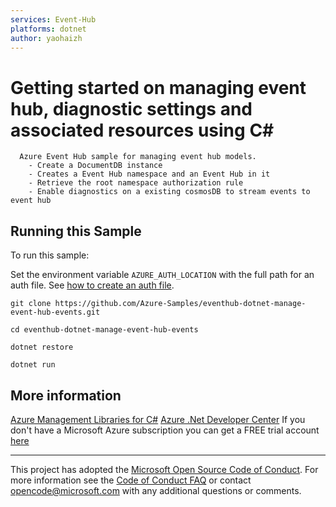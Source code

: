 ```yaml
---
services: Event-Hub
platforms: dotnet
author: yaohaizh
---
```


# Getting started on managing event hub, diagnostic settings and associated resources using C# #

      Azure Event Hub sample for managing event hub models.
        - Create a DocumentDB instance
        - Creates a Event Hub namespace and an Event Hub in it
        - Retrieve the root namespace authorization rule
        - Enable diagnostics on a existing cosmosDB to stream events to event hub


## Running this Sample ##

To run this sample:

Set the environment variable `AZURE_AUTH_LOCATION` with the full path for an auth file. See [how to create an auth file](https://github.com/Azure/azure-libraries-for-net/blob/master/AUTH.md).

    git clone https://github.com/Azure-Samples/eventhub-dotnet-manage-event-hub-events.git

    cd eventhub-dotnet-manage-event-hub-events

    dotnet restore

    dotnet run

## More information ##

[Azure Management Libraries for C#](https://github.com/Azure/azure-sdk-for-net/tree/Fluent)
[Azure .Net Developer Center](https://azure.microsoft.com/en-us/develop/net/)
If you don't have a Microsoft Azure subscription you can get a FREE trial account [here](http://go.microsoft.com/fwlink/?LinkId=330212)

---

This project has adopted the [Microsoft Open Source Code of Conduct](https://opensource.microsoft.com/codeofconduct/). For more information see the [Code of Conduct FAQ](https://opensource.microsoft.com/codeofconduct/faq/) or contact [opencode@microsoft.com](mailto:opencode@microsoft.com) with any additional questions or comments.